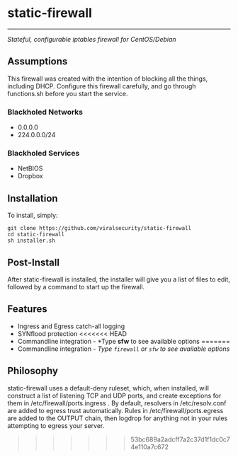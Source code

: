 # static-firewall
___
*Stateful, configurable iptables firewall for CentOS/Debian*

## Assumptions

This firewall was created with the intention of blocking all the things, including DHCP.  Configure this firewall carefully, and go through functions.sh before you start the service.

### Blackholed Networks

* 0.0.0.0
* 224.0.0.0/24

### Blackholed Services

* NetBIOS
* Dropbox

## Installation

To install, simply:

    git clone https://github.com/viralsecurity/static-firewall
    cd static-firewall
    sh installer.sh

## Post-Install

After static-firewall is installed, the installer will give you a list of files to edit, followed by a command to start up the firewall.

## Features

* Ingress and Egress catch-all logging
* SYNflood protection
<<<<<<< HEAD
* Commandline integration - *Type **sfw** to see available options
=======
* Commandline integration - *Type `firewall` or `sfw` to see available options*

## Philosophy

static-firewall uses a default-deny ruleset, which, when installed, will construct a list of listening TCP and UDP ports, and create exceptions for them in /etc/firewall/ports.ingress .  By default, resolvers in /etc/resolv.conf are added to egress trust automatically.  Rules in /etc/firewall/ports.egress are added to the OUTPUT chain, then logdrop for anything not in your rules attempting to egress your server.

>>>>>>> 53bc689a2adcff7a2c37d1f1dc0c74e110a7c672
